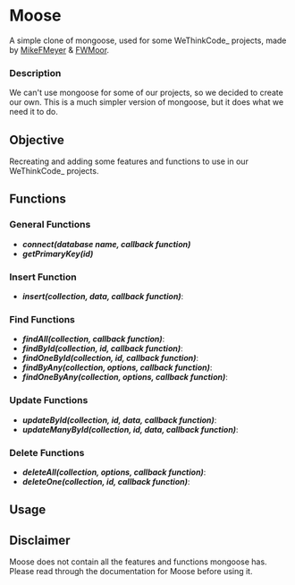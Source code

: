 # **Moose**

A simple clone of mongoose, used for some WeThinkCode_ projects, made by [MikeFMeyer](https://github.com/mikefmeyer) & [FWMoor](https://github.com/FWMoor).

### **Description**

We can't use mongoose for some of our projects, so we decided to create our own. This is a much simpler version of mongoose, but it does what we need it to do.

## **Objective**

Recreating and adding some features and functions to use in our WeThinkCode_ projects.

## **Functions**  

### **General Functions**  

- ***connect(database name, callback function)***  
- ***getPrimaryKey(id)***  

### **Insert Function**

- ***insert(collection, data, callback function)***:

### **Find Functions**

- ***findAll(collection, callback function)***:  
- ***findById(collection, id, callback function)***:  
- ***findOneById(collection, id, callback function)***:  
- ***findByAny(collection, options, callback function)***:  
- ***findOneByAny(collection, options, callback function)***:

### **Update Functions**

- ***updateById(collection, id, data, callback function)***:  
- ***updateManyById(collection, id, data, callback function)***:

### **Delete Functions**

- ***deleteAll(collection, options, callback function)***:  
- ***deleteOne(collection, id, callback function)***:

## Usage



## Disclaimer  

Moose does not contain all the features and functions mongoose has. Please read through the documentation for Moose before using it.

